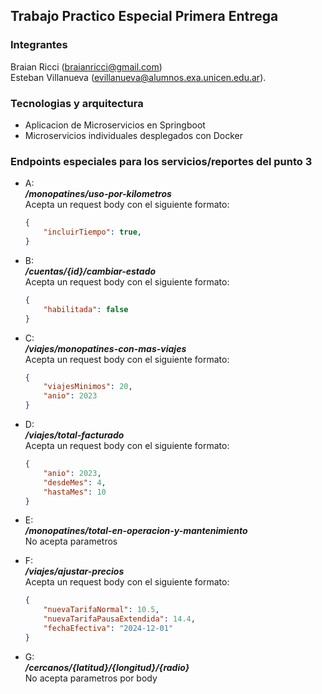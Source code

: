 ## Trabajo Practico Especial Primera Entrega

### Integrantes
Braian Ricci (braianricci@gmail.com)  
Esteban Villanueva (evillanueva@alumnos.exa.unicen.edu.ar).

### Tecnologias y arquitectura
- Aplicacion de Microservicios en Springboot
- Microservicios individuales desplegados con Docker

### Endpoints especiales para los servicios/reportes del punto 3
- A:  
    **_/monopatines/uso-por-kilometros_**  
    Acepta un request body con el siguiente formato:

    ```json
    {
        "incluirTiempo": true,
    }
    ```

- B:  
     **_/cuentas/{id}/cambiar-estado_**  
    Acepta un request body con el siguiente formato:

    ```json
    {
        "habilitada": false
    }
    ```

- C:  
     **_/viajes/monopatines-con-mas-viajes_**  
    Acepta un request body con el siguiente formato:

    ```json
    {
        "viajesMinimos": 20,
        "anio": 2023
    }
    ```

- D:  
     **_/viajes/total-facturado_**  
    Acepta un request body con el siguiente formato:

    ```json
    {
        "anio": 2023,
        "desdeMes": 4,
        "hastaMes": 10
    }
    ```

- E:  
    **_/monopatines/total-en-operacion-y-mantenimiento_**  
    No acepta parametros

- F:  
     **_/viajes/ajustar-precios_**  
    Acepta un request body con el siguiente formato:

    ```json
    {
        "nuevaTarifaNormal": 10.5,
        "nuevaTarifaPausaExtendida": 14.4,
        "fechaEfectiva": "2024-12-01"
    }
    ```

- G:  
    **_/cercanos/{latitud}/{longitud}/{radio}_**  
    No acepta parametros por body 